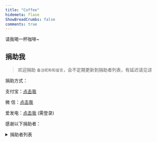 ```yaml
---
title: "Coffee"
hidemeta: flase
ShowBreadCrumbs: false
comments: true
---
```


请我喝一杯咖啡~

## 捐助我
> 欢迎捐助 ``备注昵称和留言``，会不定期更新到捐助者列表，有延迟请见谅

捐助方式：

支付宝：[点击我](/AliPay.webp)

微  信：[点击我](/WeChatPay.webp)

爱发电：[点击我](https://afdian.net/a/yuanmoe) (需登录)

感谢以下捐助者：

<details>
<summary>
捐助者列表
</summary>

| 昵称 | 金额   | 日期       | 留言            |
| :----: | :----: | :--------: | :-------------: |
|  小宝贝  |  ¥1.00  |  2022.12.03  |  买糖吃  |

</details>

